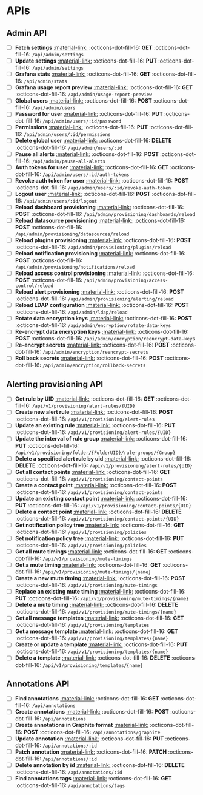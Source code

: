 # APIs

## Admin API
+ [ ] **Fetch settings** [:material-link:](https://grafana.com/docs/grafana/latest/developers/http_api/admin/#fetch-settings) :octicons-dot-fill-16: **GET** :octicons-dot-fill-16: `/api/admin/settings`
+ [ ] **Update settings** [:material-link:](https://grafana.com/docs/grafana/latest/developers/http_api/admin/#update-settings) :octicons-dot-fill-16: **PUT** :octicons-dot-fill-16: `/api/admin/settings`
+ [ ] **Grafana stats** [:material-link:](https://grafana.com/docs/grafana/latest/developers/http_api/admin/#grafana-stats) :octicons-dot-fill-16: **GET** :octicons-dot-fill-16: `/api/admin/stats`
+ [ ] **Grafana usage report preview** [:material-link:](https://grafana.com/docs/grafana/latest/developers/http_api/admin/#grafana-usage-report-preview) :octicons-dot-fill-16: **GET** :octicons-dot-fill-16: `/api/admin/usage-report-preview`
+ [ ] **Global users** [:material-link:](https://grafana.com/docs/grafana/latest/developers/http_api/admin/#global-users) :octicons-dot-fill-16: **POST** :octicons-dot-fill-16: `/api/admin/users`
+ [ ] **Password for user** [:material-link:](https://grafana.com/docs/grafana/latest/developers/http_api/admin/#password-for-user) :octicons-dot-fill-16: **PUT** :octicons-dot-fill-16: `/api/admin/users/:id/password`
+ [ ] **Permissions** [:material-link:](https://grafana.com/docs/grafana/latest/developers/http_api/admin/#permissions) :octicons-dot-fill-16: **PUT** :octicons-dot-fill-16: `/api/admin/users/:id/permissions`
+ [ ] **Delete global user** [:material-link:](https://grafana.com/docs/grafana/latest/developers/http_api/admin/#delete-global-user) :octicons-dot-fill-16: **DELETE** :octicons-dot-fill-16: `/api/admin/users/:id`
+ [ ] **Pause all alerts** [:material-link:](https://grafana.com/docs/grafana/latest/developers/http_api/admin/#pause-all-alerts) :octicons-dot-fill-16: **POST** :octicons-dot-fill-16: `/api/admin/pause-all-alerts`
+ [ ] **Auth tokens for user** [:material-link:](https://grafana.com/docs/grafana/latest/developers/http_api/admin/#auth-tokens-for-user) :octicons-dot-fill-16: **GET** :octicons-dot-fill-16: `/api/admin/users/:id/auth-tokens`
+ [ ] **Revoke auth token for user** [:material-link:](https://grafana.com/docs/grafana/latest/developers/http_api/admin/#revoke-auth-token-for-user) :octicons-dot-fill-16: **POST** :octicons-dot-fill-16: `/api/admin/users/:id/revoke-auth-token`
+ [ ] **Logout user** [:material-link:](https://grafana.com/docs/grafana/latest/developers/http_api/admin/#logout-user) :octicons-dot-fill-16: **POST** :octicons-dot-fill-16: `/api/admin/users/:id/logout`
+ [ ] **Reload dashboard provisioning** [:material-link:](https://grafana.com/docs/grafana/latest/developers/http_api/admin/#reload-provisioning-configurations) :octicons-dot-fill-16: **POST** :octicons-dot-fill-16: `/api/admin/provisioning/dashboards/reload`
+ [ ] **Reload datasource provisioning** [:material-link:](https://grafana.com/docs/grafana/latest/developers/http_api/admin/#reload-provisioning-configurations) :octicons-dot-fill-16: **POST** :octicons-dot-fill-16: `/api/admin/provisioning/datasources/reload`
+ [ ] **Reload plugins provisioning** [:material-link:](https://grafana.com/docs/grafana/latest/developers/http_api/admin/#reload-provisioning-configurations) :octicons-dot-fill-16: **POST** :octicons-dot-fill-16: `/api/admin/provisioning/plugins/reload`
+ [ ] **Reload notification provisioning** [:material-link:](https://grafana.com/docs/grafana/latest/developers/http_api/admin/#reload-provisioning-configurations) :octicons-dot-fill-16: **POST** :octicons-dot-fill-16: `/api/admin/provisioning/notifications/reload`
+ [ ] **Reload access control provisioning** [:material-link:](https://grafana.com/docs/grafana/latest/developers/http_api/admin/#reload-provisioning-configurations) :octicons-dot-fill-16: **POST** :octicons-dot-fill-16: `/api/admin/provisioning/access-control/reload`
+ [ ] **Reload alert provisioning** [:material-link:](https://grafana.com/docs/grafana/latest/developers/http_api/admin/#reload-provisioning-configurations) :octicons-dot-fill-16: **POST** :octicons-dot-fill-16: `/api/admin/provisioning/alerting/reload`
+ [ ] **Reload LDAP configuration** [:material-link:](https://grafana.com/docs/grafana/latest/developers/http_api/admin/#reload-ldap-configuration) :octicons-dot-fill-16: **POST** :octicons-dot-fill-16: `/api/admin/ldap/reload`
+ [ ] **Rotate data encryption keys** [:material-link:](https://grafana.com/docs/grafana/latest/developers/http_api/admin/#rotate-data-encryption-keys) :octicons-dot-fill-16: **POST** :octicons-dot-fill-16: `/api/admin/encryption/rotate-data-keys`
+ [ ] **Re-encrypt data encryption keys** [:material-link:](https://grafana.com/docs/grafana/latest/developers/http_api/admin/#re-encrypt-data-encryption-keys) :octicons-dot-fill-16: **POST** :octicons-dot-fill-16: `/api/admin/encryption/reencrypt-data-keys`
+ [ ] **Re-encrypt secrets** [:material-link:](https://grafana.com/docs/grafana/latest/developers/http_api/admin/#re-encrypt-secrets) :octicons-dot-fill-16: **POST** :octicons-dot-fill-16: `/api/admin/encryption/reencrypt-secrets`
+ [ ] **Roll back secrets** [:material-link:](https://grafana.com/docs/grafana/latest/developers/http_api/admin/#roll-back-secrets) :octicons-dot-fill-16: **POST** :octicons-dot-fill-16: `/api/admin/encryption/rollback-secrets`
## Alerting provisioning API
+ [ ] **Get rule by UID** [:material-link:](https://grafana.com/docs/grafana/latest/developers/http_api/alerting_provisioning/#route-get-alert-rule) :octicons-dot-fill-16: **GET** :octicons-dot-fill-16: `/api/v1/provisioning/alert-rules/{UID}`
+ [ ] **Create new alert rule** [:material-link:](https://grafana.com/docs/grafana/latest/developers/http_api/alerting_provisioning/#route-post-alert-rule) :octicons-dot-fill-16: **POST** :octicons-dot-fill-16: `/api/v1/provisioning/alert-rules`
+ [ ] **Update an existing rule** [:material-link:](https://grafana.com/docs/grafana/latest/developers/http_api/alerting_provisioning/#route-put-alert-rule) :octicons-dot-fill-16: **PUT** :octicons-dot-fill-16: `/api/v1/provisioning/alert-rules/{UID}`
+ [ ] **Update the interval of rule group** [:material-link:](https://grafana.com/docs/grafana/latest/developers/http_api/alerting_provisioning/#route-put-alert-rule-group) :octicons-dot-fill-16: **PUT** :octicons-dot-fill-16: `/api/v1/provisioning/folder/{FolderUID}/rule-groups/{Group}`
+ [ ] **Delete a specified alert rule by uid** [:material-link:](https://grafana.com/docs/grafana/latest/developers/http_api/alerting_provisioning/#route-delete-alert-rule) :octicons-dot-fill-16: **DELETE** :octicons-dot-fill-16: `/api/v1/provisioning/alert-rules/{UID}`
+ [ ] **Get all contact points** [:material-link:](https://grafana.com/docs/grafana/latest/developers/http_api/alerting_provisioning/#route-get-contactpoints) :octicons-dot-fill-16: **GET** :octicons-dot-fill-16: `/api/v1/provisioning/contact-points`
+ [ ] **Create a contact point** [:material-link:](https://grafana.com/docs/grafana/latest/developers/http_api/alerting_provisioning/#route-post-contactpoints) :octicons-dot-fill-16: **POST** :octicons-dot-fill-16: `/api/v1/provisioning/contact-points`
+ [ ] **Update an existing contact point** [:material-link:](https://grafana.com/docs/grafana/latest/developers/http_api/alerting_provisioning/#route-put-contactpoint) :octicons-dot-fill-16: **PUT** :octicons-dot-fill-16: `/api/v1/provisioning/contact-points/{UID}`
+ [ ] **Delete a contact point** [:material-link:](https://grafana.com/docs/grafana/latest/developers/http_api/alerting_provisioning/#route-delete-contactpoints) :octicons-dot-fill-16: **DELETE** :octicons-dot-fill-16: `/api/v1/provisioning/contact-points/{UID}`
+ [ ] **Get notification policy tree** [:material-link:](https://grafana.com/docs/grafana/latest/developers/http_api/alerting_provisioning/#route-get-policy-tree) :octicons-dot-fill-16: **GET** :octicons-dot-fill-16: `/api/v1/provisioning/policies`
+ [ ] **Set notification policy tree** [:material-link:](https://grafana.com/docs/grafana/latest/developers/http_api/alerting_provisioning/#route-put-policy-tree) :octicons-dot-fill-16: **PUT** :octicons-dot-fill-16: `/api/v1/provisioning/policies`
+ [ ] **Get all mute timings** [:material-link:](https://grafana.com/docs/grafana/latest/developers/http_api/alerting_provisioning/#route-get-mute-timings) :octicons-dot-fill-16: **GET** :octicons-dot-fill-16: `/api/v1/provisioning/mute-timings`
+ [ ] **Get a mute timing** [:material-link:](https://grafana.com/docs/grafana/latest/developers/http_api/alerting_provisioning/#route-get-mute-timing) :octicons-dot-fill-16: **GET** :octicons-dot-fill-16: `/api/v1/provisioning/mute-timings/{name}`
+ [ ] **Create a new mute timing** [:material-link:](https://grafana.com/docs/grafana/latest/developers/http_api/alerting_provisioning/#route-post-mute-timing) :octicons-dot-fill-16: **POST** :octicons-dot-fill-16: `/api/v1/provisioning/mute-timings`
+ [ ] **Replace an existing mute timing** [:material-link:](https://grafana.com/docs/grafana/latest/developers/http_api/alerting_provisioning/#route-put-mute-timing) :octicons-dot-fill-16: **PUT** :octicons-dot-fill-16: `/api/v1/provisioning/mute-timings/{name}`
+ [ ] **Delete a mute timing** [:material-link:](https://grafana.com/docs/grafana/latest/developers/http_api/alerting_provisioning/#route-delete-mute-timing) :octicons-dot-fill-16: **DELETE** :octicons-dot-fill-16: `/api/v1/provisioning/mute-timings/{name}`
+ [ ] **Get all message templates** [:material-link:](https://grafana.com/docs/grafana/latest/developers/http_api/alerting_provisioning/#route-get-templates) :octicons-dot-fill-16: **GET** :octicons-dot-fill-16: `/api/v1/provisioning/templates`
+ [ ] **Get a message template** [:material-link:](https://grafana.com/docs/grafana/latest/developers/http_api/alerting_provisioning/#route-get-template) :octicons-dot-fill-16: **GET** :octicons-dot-fill-16: `/api/v1/provisioning/templates/{name}`
+ [ ] **Create or update a template** [:material-link:](https://grafana.com/docs/grafana/latest/developers/http_api/alerting_provisioning/#route-put-template) :octicons-dot-fill-16: **PUT** :octicons-dot-fill-16: `/api/v1/provisioning/templates/{name}`
+ [ ] **Delete a template** [:material-link:](https://grafana.com/docs/grafana/latest/developers/http_api/alerting_provisioning/#route-delete-template) :octicons-dot-fill-16: **DELETE** :octicons-dot-fill-16: `/api/v1/provisioning/templates/{name}`
## Annotations API
+ [ ] **Find annotations** [:material-link:](https://grafana.com/docs/grafana/latest/developers/http_api/annotations/#find-annotations) :octicons-dot-fill-16: **GET** :octicons-dot-fill-16: `/api/annotations`
+ [ ] **Create annotations** [:material-link:](https://grafana.com/docs/grafana/latest/developers/http_api/annotations/#create-annotation) :octicons-dot-fill-16: **POST** :octicons-dot-fill-16: `/api/annotations`
+ [ ] **Create annotations in Graphite format** [:material-link:](https://grafana.com/docs/grafana/latest/developers/http_api/annotations/#create-annotation-in-graphite-format) :octicons-dot-fill-16: **POST** :octicons-dot-fill-16: `/api/annotations/graphite`
+ [ ] **Update annotation** [:material-link:](https://grafana.com/docs/grafana/latest/developers/http_api/annotations/#update-annotation) :octicons-dot-fill-16: **PUT** :octicons-dot-fill-16: `/api/annotations/:id`
+ [ ] **Patch annotation** [:material-link:](https://grafana.com/docs/grafana/latest/developers/http_api/annotations/#patch-annotation) :octicons-dot-fill-16: **PATCH** :octicons-dot-fill-16: `/api/annotations/:id`
+ [ ] **Delete annotation by id** [:material-link:](https://grafana.com/docs/grafana/latest/developers/http_api/annotations/#delete-annotation-by-id) :octicons-dot-fill-16: **DELETE** :octicons-dot-fill-16: `/api/annotations/:id`
+ [ ] **Find annotations tags** [:material-link:](https://grafana.com/docs/grafana/latest/developers/http_api/annotations/#find-annotations-tags) :octicons-dot-fill-16: **GET** :octicons-dot-fill-16: `/api/annotations/tags`